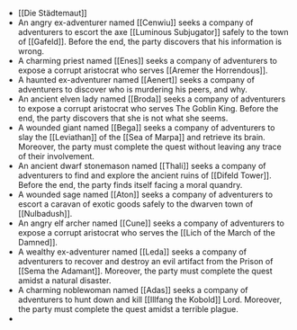 - [[Die Städtemaut]]
- An angry ex-adventurer named [[Cenwiu]] seeks a company of adventurers to escort the axe [[Luminous Subjugator]] safely to the town of [[Gafeld]]. Before  the end, the party discovers that his information is wrong.
- A charming priest named [[Enes]] seeks a company of adventurers to expose a corrupt aristocrat who serves [[Aremer the Horrendous]].
- A haunted ex-adventurer named [[Aenert]] seeks a company of   adventurers to discover who is murdering his peers, and why.
- An ancient elven lady named [[Broda]] seeks a company of adventurers to expose a corrupt aristocrat who serves The Goblin King. Before the end, the party discovers that she is not what she seems.
- A wounded giant named [[Bega]] seeks a company of adventurers to slay the [[Leviathan]] of the [[Sea of Marpa]] and retrieve its brain. Moreover, the  party must complete the quest without leaving any trace of their involvement.
- An ancient dwarf stonemason named [[Thali]] seeks a company of adventurers to find and explore the ancient ruins of [[Difeld Tower]]. Before the end, the party finds itself facing a moral quandry.
- A wounded sage named [[Aton]] seeks a company of adventurers to escort a caravan of exotic goods safely to the dwarven town of [[Nulbadush]].
- An angry elf archer named [[Cune]] seeks a company of adventurers to expose a corrupt aristocrat who serves the [[Lich of the March of the Damned]].
- A wealthy ex-adventurer named [[Leda]] seeks a company of adventurers to recover and destroy an evil artifact from the Prison of [[Sema the Adamant]]. Moreover, the party must complete the quest amidst a natural disaster.
- A  charming noblewoman named [[Adas]] seeks a company of adventurers to hunt down and kill [[Illfang the Kobold]] Lord. Moreover, the party must complete the quest amidst a terrible plague.
-